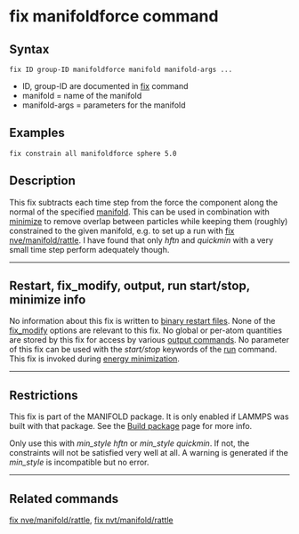 # fix manifoldforce command

## Syntax

    fix ID group-ID manifoldforce manifold manifold-args ...

-   ID, group-ID are documented in [fix](fix) command
-   manifold = name of the manifold
-   manifold-args = parameters for the manifold

## Examples

``` LAMMPS
fix constrain all manifoldforce sphere 5.0
```

## Description

This fix subtracts each time step from the force the component along the
normal of the specified [manifold](Howto_manifold). This can be used in
combination with [minimize](minimize) to remove overlap between
particles while keeping them (roughly) constrained to the given
manifold, e.g. to set up a run with [fix
nve/manifold/rattle](fix_nve_manifold_rattle). I have found that only
*hftn* and *quickmin* with a very small time step perform adequately
though.

------------------------------------------------------------------------

## Restart, fix_modify, output, run start/stop, minimize info

No information about this fix is written to [binary restart
files](restart). None of the [fix_modify](fix_modify) options are
relevant to this fix. No global or per-atom quantities are stored by
this fix for access by various [output commands](Howto_output). No
parameter of this fix can be used with the *start/stop* keywords of the
[run](run) command. This fix is invoked during [energy
minimization](minimize).

------------------------------------------------------------------------

## Restrictions

This fix is part of the MANIFOLD package. It is only enabled if LAMMPS
was built with that package. See the [Build package](Build_package) page
for more info.

Only use this with *min_style hftn* or *min_style quickmin*. If not, the
constraints will not be satisfied very well at all. A warning is
generated if the *min_style* is incompatible but no error.

------------------------------------------------------------------------

## Related commands

[fix nve/manifold/rattle](fix_nve_manifold_rattle), [fix
nvt/manifold/rattle](fix_nvt_manifold_rattle)
